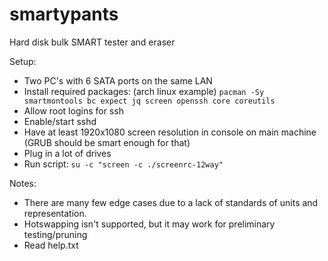 # smartypants
Hard disk bulk SMART tester and eraser

Setup:
* Two PC's with 6 SATA ports on the same LAN
* Install required packages: (arch linux example) ```pacman -Sy smartmontools bc expect jq screen openssh core coreutils```
* Allow root logins for ssh
* Enable/start sshd
* Have at least 1920x1080 screen resolution in console on main machine (GRUB should be smart enough for that)
* Plug in a lot of drives
* Run script: ```su -c "screen -c ./screenrc-12way"```

Notes:
* There are many few edge cases due to a lack of standards of units and representation.
* Hotswapping isn't supported, but it may work for preliminary testing/pruning
* Read help.txt
